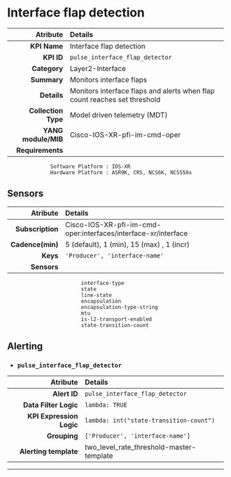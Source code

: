 
Interface flap detection
====
Atribute|Details
---:|:---
**KPI Name**    | Interface flap detection
**KPI ID**      | `pulse_interface_flap_detector`
**Category**    | Layer2-Interface
**Summary**     | Monitors interface flaps
**Details**     | Monitors interface flaps and alerts when flap count reaches set threshold
**Collection Type** | Model driven telemetry (MDT)
**YANG module/MIB** | Cisco-IOS-XR-pfi-im-cmd-oper
**Requirements**    |
                  Software Platform : IOS-XR
                  Hardware Platform : ASR9K, CRS, NCS6K, NCS550x
Sensors
---
Atribute|Details
---:|:---
**Subscription** | Cisco-IOS-XR-pfi-im-cmd-oper:interfaces/interface-xr/interface
**Cadence(min)** | 5 (default), 1 (min), 15 (max) , 1 (incr)
**Keys**         | `'Producer', 'interface-name'`
**Sensors**      |
                            interface-type
                            state
                            line-state
                            encapsulation
                            encapsulation-type-string
                            mtu
                            is-l2-transport-enabled
                            state-transition-count
     
Alerting
---

* ### `pulse_interface_flap_detector`
Atribute|Details
---:|:---
**Alert ID**             | ```pulse_interface_flap_detector```
**Data Filter Logic**    | ```lambda: TRUE```
**KPI Expression Logic** | ```lambda: int("state-transition-count")```
**Grouping**             | ```['Producer', 'interface-name']```
**Alerting template**    | two_level_rate_threshold-master-template
---

